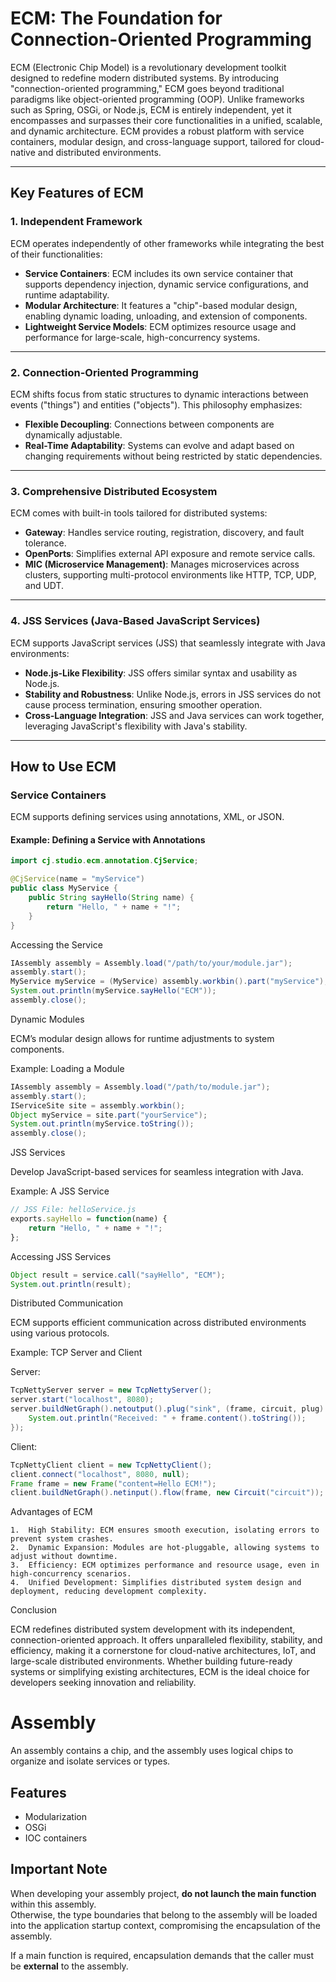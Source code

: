 # ECM: The Foundation for Connection-Oriented Programming

ECM (Electronic Chip Model) is a revolutionary development toolkit designed to redefine modern distributed systems. By introducing "connection-oriented programming," ECM goes beyond traditional paradigms like object-oriented programming (OOP). Unlike frameworks such as Spring, OSGi, or Node.js, ECM is entirely independent, yet it encompasses and surpasses their core functionalities in a unified, scalable, and dynamic architecture. ECM provides a robust platform with service containers, modular design, and cross-language support, tailored for cloud-native and distributed environments.

---

## Key Features of ECM

### 1. Independent Framework
ECM operates independently of other frameworks while integrating the best of their functionalities:
- **Service Containers**: ECM includes its own service container that supports dependency injection, dynamic service configurations, and runtime adaptability.
- **Modular Architecture**: It features a "chip"-based modular design, enabling dynamic loading, unloading, and extension of components.
- **Lightweight Service Models**: ECM optimizes resource usage and performance for large-scale, high-concurrency systems.

---

### 2. Connection-Oriented Programming
ECM shifts focus from static structures to dynamic interactions between events ("things") and entities ("objects"). This philosophy emphasizes:
- **Flexible Decoupling**: Connections between components are dynamically adjustable.
- **Real-Time Adaptability**: Systems can evolve and adapt based on changing requirements without being restricted by static dependencies.

---

### 3. Comprehensive Distributed Ecosystem
ECM comes with built-in tools tailored for distributed systems:
- **Gateway**: Handles service routing, registration, discovery, and fault tolerance.
- **OpenPorts**: Simplifies external API exposure and remote service calls.
- **MIC (Microservice Management)**: Manages microservices across clusters, supporting multi-protocol environments like HTTP, TCP, UDP, and UDT.

---

### 4. JSS Services (Java-Based JavaScript Services)
ECM supports JavaScript services (JSS) that seamlessly integrate with Java environments:
- **Node.js-Like Flexibility**: JSS offers similar syntax and usability as Node.js.
- **Stability and Robustness**: Unlike Node.js, errors in JSS services do not cause process termination, ensuring smoother operation.
- **Cross-Language Integration**: JSS and Java services can work together, leveraging JavaScript's flexibility with Java's stability.

---

## How to Use ECM

### Service Containers
ECM supports defining services using annotations, XML, or JSON.

#### Example: Defining a Service with Annotations
```java
import cj.studio.ecm.annotation.CjService;

@CjService(name = "myService")
public class MyService {
    public String sayHello(String name) {
        return "Hello, " + name + "!";
    }
}
```
Accessing the Service
```java
IAssembly assembly = Assembly.load("/path/to/your/module.jar");
assembly.start();
MyService myService = (MyService) assembly.workbin().part("myService");
System.out.println(myService.sayHello("ECM"));
assembly.close();

```

Dynamic Modules

ECM’s modular design allows for runtime adjustments to system components.

Example: Loading a Module
```java
IAssembly assembly = Assembly.load("/path/to/module.jar");
assembly.start();
IServiceSite site = assembly.workbin();
Object myService = site.part("yourService");
System.out.println(myService.toString());
assembly.close();
```


JSS Services

Develop JavaScript-based services for seamless integration with Java.

Example: A JSS Service
```js
// JSS File: helloService.js
exports.sayHello = function(name) {
    return "Hello, " + name + "!";
};

```

Accessing JSS Services
```java
Object result = service.call("sayHello", "ECM");
System.out.println(result);

```

Distributed Communication

ECM supports efficient communication across distributed environments using various protocols.

Example: TCP Server and Client

Server:
```java
TcpNettyServer server = new TcpNettyServer();
server.start("localhost", 8080);
server.buildNetGraph().netoutput().plug("sink", (frame, circuit, plug) -> {
    System.out.println("Received: " + frame.content().toString());
});

```

Client:
```java
TcpNettyClient client = new TcpNettyClient();
client.connect("localhost", 8080, null);
Frame frame = new Frame("content=Hello ECM!");
client.buildNetGraph().netinput().flow(frame, new Circuit("circuit"));

```

Advantages of ECM

	1.	High Stability: ECM ensures smooth execution, isolating errors to prevent system crashes.
	2.	Dynamic Expansion: Modules are hot-pluggable, allowing systems to adjust without downtime.
	3.	Efficiency: ECM optimizes performance and resource usage, even in high-concurrency scenarios.
	4.	Unified Development: Simplifies distributed system design and deployment, reducing development complexity.

Conclusion

ECM redefines distributed system development with its independent, connection-oriented approach. It offers unparalleled flexibility, stability, and efficiency, making it a cornerstone for cloud-native architectures, IoT, and large-scale distributed environments. Whether building future-ready systems or simplifying existing architectures, ECM is the ideal choice for developers seeking innovation and reliability.

# Assembly

An assembly contains a chip, and the assembly uses logical chips to organize and isolate services or types.

## Features

- Modularization
- OSGi
- IOC containers

## Important Note

When developing your assembly project, **do not launch the main function** within this assembly.  
Otherwise, the type boundaries that belong to the assembly will be loaded into the application startup context, 
compromising the encapsulation of the assembly.

If a main function is required, encapsulation demands that the caller must be **external** to the assembly.